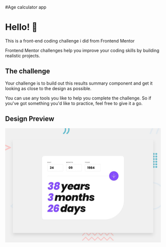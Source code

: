#Age calculator app

# Hello! 👋

This is a front-end coding challenge i did from Frontend Mentor

Frontend Mentor challenges help you improve your coding skills by building realistic projects.

## The challenge

Your challenge is to build out this results summary component and get it looking as close to the design as possible.

You can use any tools you like to help you complete the challenge. So if you've got something you'd like to practice, feel free to give it a go.

## Design Preview
![Design preview for the Age calculator app coding challenge](./design/desktop-preview.jpg)
